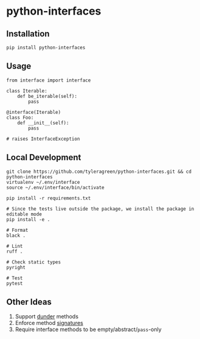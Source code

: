 # python-interfaces
## Installation
```
pip install python-interfaces
```
## Usage
```
from interface import interface

class Iterable:
    def be_iterable(self):
        pass

@interface(Iterable)
class Foo:
    def __init__(self):
        pass

# raises InterfaceException
```
## Local Development
```
git clone https://github.com/tyleragreen/python-interfaces.git && cd python-interfaces
virtualenv ~/.env/interface
source ~/.env/interface/bin/activate

pip install -r requirements.txt

# Since the tests live outside the package, we install the package in editable mode
pip install -e .

# Format
black .

# Lint
ruff .

# Check static types
pyright

# Test
pytest
```
## Other Ideas
1. Support [dunder](https://dbader.org/blog/meaning-of-underscores-in-python) methods
1. Enforce method [signatures](https://docs.python.org/3.6/library/inspect.html#inspect.signature)
1. Require interface methods to be empty/abstract/`pass`-only
